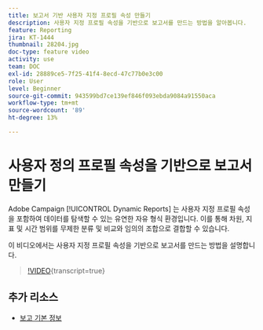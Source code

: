 ```yaml
---
title: 보고서 기반 사용자 지정 프로필 속성 만들기
description: 사용자 지정 프로필 속성을 기반으로 보고서를 만드는 방법을 알아봅니다.
feature: Reporting
jira: KT-1444
thumbnail: 28204.jpg
doc-type: feature video
activity: use
team: DOC
exl-id: 28889ce5-7f25-41f4-8ecd-47c77b0e3c00
role: User
level: Beginner
source-git-commit: 943599bd7ce139ef846f093ebda9084a91550aca
workflow-type: tm+mt
source-wordcount: '89'
ht-degree: 13%

---
```


# 사용자 정의 프로필 속성을 기반으로 보고서 만들기

Adobe Campaign [!UICONTROL Dynamic Reports] 는 사용자 지정 프로필 속성을 포함하여 데이터를 탐색할 수 있는 유연한 자유 형식 환경입니다. 이를 통해 차원, 지표 및 시간 범위를 무제한 분류 및 비교와 임의의 조합으로 결합할 수 있습니다.

이 비디오에서는 사용자 지정 프로필 속성을 기반으로 보고서를 만드는 방법을 설명합니다.

>[!VIDEO](https://video.tv.adobe.com/v/28204?learn=on){transcript=true}

## 추가 리소스

* [보고 기본 정보](https://experienceleague.adobe.com/docs/campaign-standard/using/reporting/about-reporting/about-dynamic-reports.html?lang=en)

